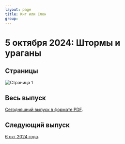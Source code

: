 ```yaml
---
layout: page
title: Кит или Слон
group: 
---
```


# 5 октября 2024: Штормы и ураганы

## Страницы

![Страница 1](https://www.dropbox.com/scl/fi/k3gayj1ztsk0sij4solmt/2024-10-05-page001.jpg?rlkey=05a8ipjedcrsajb50czfido5x&raw=1)

## Весь выпуск

[Сегодняшний выпуск в формате PDF](https://www.dropbox.com/scl/fi/lbxprxlh24khvoum5mgs5/2024-10-05.pdf?rlkey=psh6giy0ceaxd4try2gdftjeg&raw=1). 

## Следующий выпуск

[6 окт 2024 года](https://kitilislon.github.io/2024-10-06).


